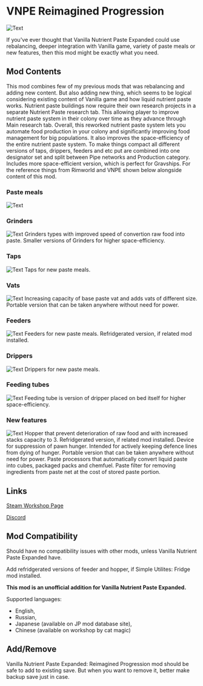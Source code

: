 # VNPE Reimagined Progression

![Text](/Mod%20Page/Images/VNPE%20Reimagined%20Progression.png)

If you've ever thought that Vanilla Nutrient Paste Expanded could use rebalancing, deeper integration with Vanilla game, variety of paste meals or new features, then this mod might be exactly what you need.

## Mod Contents

This mod combines few of my previous mods that was rebalancing and adding new content. But also adding new thing, which seems to be logical considering existing content of Vanilla game and how liquid nutrient paste works.
Nutrient paste buildings now require their own research projects in a separate Nutrient Paste research tab. This allowing player to improve nutrient paste system in their colony over time as they advance through Main research tab.
Overall, this reworked nutrient paste system lets you automate food production in your colony and significantly improving food management for big populations. It also improves the space-efficiency of the entire nutrient paste system.
To make things compact all different versions of taps, drippers, feeders and etc put are combined into one designator set and split between Pipe networks and Production category.
Includes more space-efficient version, which is perfect for Gravships.
For the reference things from Rimworld and VNPE shown below alongside content of this mod.

### Paste meals
![Text](/Mod%20Page/Images/Content/VNPERPDesc1.png)

### Grinders
![Text](/Mod%20Page/Images/Content/VNPERPDesc2.png)
Grinders types with improved speed of convertion raw food into paste. Smaller versions of Grinders for higher space-efficiency.

### Taps
![Text](/Mod%20Page/Images/Content/VNPERPDesc3.png)
Taps for new paste meals.

### Vats
![Text](/Mod%20Page/Images/Content/VNPERPDesc4.png)
Increasing capacity of base paste vat and adds vats of different size. Portable version that can be taken anywhere without need for power.

### Feeders
![Text](/Mod%20Page/Images/Content/VNPERPDesc5.png)
Feeders for new paste meals. Refridgerated version, if related mod installed.

### Drippers
![Text](/Mod%20Page/Images/Content/VNPERPDesc6.png)
Drippers for new paste meals.

### Feeding tubes
![Text](/Mod%20Page/Images/Content/VNPERPDesc7.png)
Feeding tube is version of dripper placed on bed itself for higher space-efficiency.

### New features
![Text](/Mod%20Page/Images/Content/VNPERPDesc8.png)
Hopper that prevent deterioration of raw food and with increased stacks capacity to 3. Refridgerated version, if related mod installed.
Device for suppression of pawn hunger. Intended for actively keeping defence lines from dying of hunger. Portable version that can be taken anywhere without need for power.
Paste processors that automatically convert liquid paste into cubes, packaged packs and chemfuel.
Paste filter for removing ingredients from paste net at the cost of stored paste portion.

## Links

[Steam Workshop Page](https://steamcommunity.com/sharedfiles/filedetails/?id=3530651481)

[Discord](https://discord.gg/tKsBgzzTsG)

## Mod Compatibility

Should have no compatibility issues with other mods, unless Vanilla Nutrient Paste Expanded have.

Add refridgerated versions of feeder and hopper, if Simple Utilites: Fridge mod installed.

**This mod is an unofficial addition for Vanilla Nutrient Paste Expanded.**

Supported languages:
* English,
* Russian,
* Japanese (available on JP mod database site),
* Chinese (available on workshop by cat magic)

## Add/Remove

Vanilla Nutrient Paste Expanded: Reimagined Progression mod should be safe to add to existing save. But when you want to remove it, better make backup save just in case.
